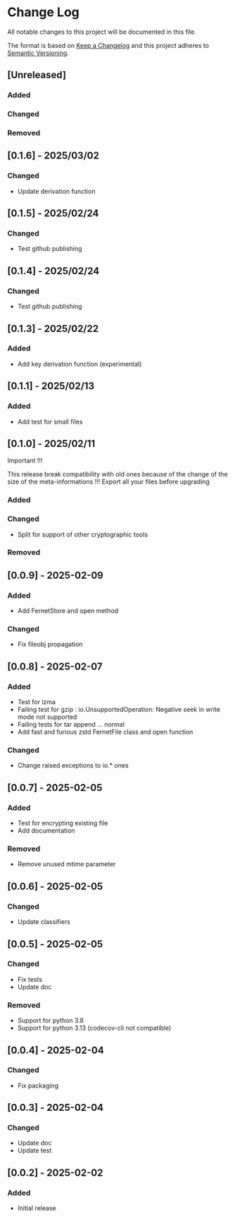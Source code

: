 # Change Log

All notable changes to this project will be documented in this file.

The format is based on [Keep a Changelog](http://keepachangelog.com/)
and this project adheres to [Semantic Versioning](http://semver.org/).

## [Unreleased]

### Added

### Changed

### Removed


## [0.1.6] - 2025/03/02

### Changed

- Update derivation function


## [0.1.5] - 2025/02/24

### Changed

- Test github publishing


## [0.1.4] - 2025/02/24

### Changed

- Test github publishing


## [0.1.3] - 2025/02/22

### Added

 - Add key derivation function (experimental)


## [0.1.1] - 2025/02/13

### Added

- Add test for small files


## [0.1.0] - 2025/02/11

Important !!!

This release break compatibility with old ones because of the change of the size
of the meta-informations !!! Export all your files before upgrading

### Added

### Changed

- Split for support of other cryptographic tools

### Removed


## [0.0.9] - 2025-02-09

### Added

- Add FernetStore and open method

### Changed

- Fix fileobj propagation


## [0.0.8] - 2025-02-07

### Added

- Test for lzma
- Failing test for gzip : io.UnsupportedOperation: Negative seek in write mode not supported
- Failing tests for tar append ... normal
- Add fast and furious zstd FernetFile class and open function

### Changed

- Change raised exceptions to io.* ones


## [0.0.7] - 2025-02-05

### Added

- Test for encrypting existing file
- Add documentation

### Removed

- Remove unused mtime parameter


## [0.0.6] - 2025-02-05

### Changed

- Update classifiers


## [0.0.5] - 2025-02-05

### Changed

- Fix tests
- Update doc

### Removed

- Support for python 3.8
- Support for python 3.13 (codecov-cli not compatible)


## [0.0.4] - 2025-02-04

### Changed

- Fix packaging


## [0.0.3] - 2025-02-04

### Changed

- Update doc
- Update test


## [0.0.2] - 2025-02-02

### Added

- Initial release
